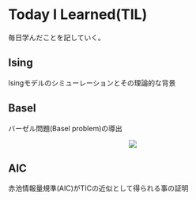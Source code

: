 # Today I Learned(TIL)
毎日学んだことを記していく。

## Ising
Isingモデルのシミューレーションとその理論的な背景

## Basel
バーゼル問題(Basel problem)の導出

<center><img src="https://latex.codecogs.com/gif.latex?\sum_{n=1}^{\infty}\frac{1}{n^{2}}=\frac{\pi^{2}}{6}" /></center>

## AIC
赤池情報量規準(AIC)がTICの近似として得られる事の証明